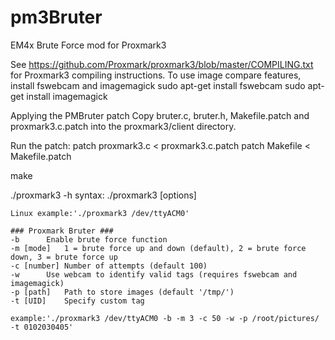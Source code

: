 # pm3Bruter
EM4x Brute Force mod for Proxmark3

See https://github.com/Proxmark/proxmark3/blob/master/COMPILING.txt for Proxmark3 compiling instructions.
To use image compare features, install fswebcam and imagemagick
sudo apt-get install fswebcam
sudo apt-get install imagemagick

Applying the PMBruter patch
Copy bruter.c, bruter.h, Makefile.patch and proxmark3.c.patch into the proxmark3/client directory.

Run the patch:
patch proxmark3.c < proxmark3.c.patch
patch Makefile < Makefile.patch

make

./proxmark3 -h
syntax: ./proxmark3 <port> [options]

	Linux example:'./proxmark3 /dev/ttyACM0'

	### Proxmark Bruter ###
	-b		Enable brute force function
	-m [mode]	1 = brute force up and down (default), 2 = brute force down, 3 = brute force up
	-c [number]	Number of attempts (default 100)
	-w		Use webcam to identify valid tags (requires fswebcam and imagemagick)
	-p [path]	Path to store images (default '/tmp/')
	-t [UID]	Specify custom tag

	example:'./proxmark3 /dev/ttyACM0 -b -m 3 -c 50 -w -p /root/pictures/ -t 0102030405'

